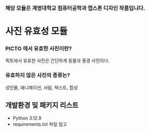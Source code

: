 ### 해당 모듈은 계명대학교 컴퓨터공학과 캡스톤 디자인 작품입니다.
# 사진 유효성 모듈
### PICTO 에서 유효한 사진이란?
픽토에서 유효한 사진은 간단하게 동물과 풍경 사진이다. 

### 유효하지 않은 사진의 종류는?
성인물, 애니메이션, 사람, 텍스트, 합성


## 개발환경 및 패키지 리스트 
- Python 3.12.9
- requirements.txt 파일 참고 